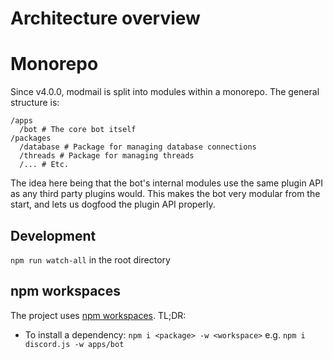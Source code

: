 # Architecture overview

# Monorepo
Since v4.0.0, modmail is split into modules within a monorepo. The general structure is:

```
/apps
  /bot # The core bot itself
/packages
  /database # Package for managing database connections
  /threads # Package for managing threads
  /... # Etc.
```

The idea here being that the bot's internal modules use the same plugin API as any third party plugins would.
This makes the bot very modular from the start, and lets us dogfood the plugin API properly.

## Development

`npm run watch-all` in the root directory

## npm workspaces

The project uses [npm workspaces](https://docs.npmjs.com/cli/v9/using-npm/workspaces). TL;DR:

* To install a dependency: `npm i <package> -w <workspace>` e.g. `npm i discord.js -w apps/bot`
